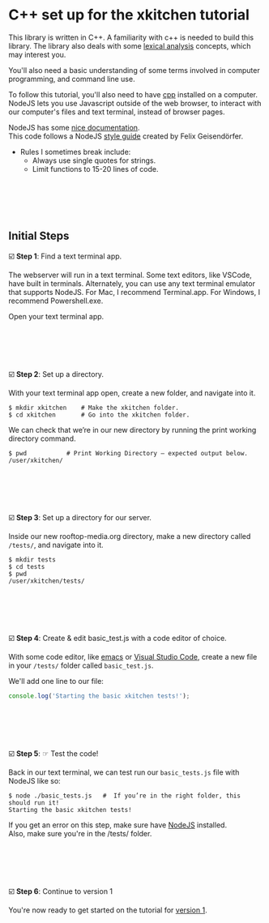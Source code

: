 # C++ set up for the xkitchen tutorial

This library is written in C++.  A familiarity with c++ is needed to build this library. 
The library also deals with some [lexical analysis](https://en.wikipedia.org/wiki/Lexical_analysis) concepts, which may interest you. 

You'll also need a basic understanding of some terms involved in computer programming, and command line use.

To follow this tutorial, you'll also need to have [cpp](https://nodejs.org/en/) installed on a computer.  
NodeJS lets you use Javascript outside of the web browser, to interact with our computer's files and text terminal, instead of browser pages.

NodeJS has some [nice documentation](https://nodejs.org/en/docs/).  
This code follows a NodeJS [style guide](https://github.com/felixge/node-style-guide) created by Felix Geisendörfer.  
 - Rules I sometimes break include:
   - Always use single quotes for strings.
   - Limit functions to 15-20 lines of code.

<br/><br/><br/><br/>


##  Initial Steps

☑️ **Step 1**: Find a text terminal app.  

The webserver will run in a text terminal.  Some text editors, like VSCode, have built in terminals.  Alternately, you can use any text terminal emulator that supports NodeJS. For Mac, I recommend Terminal.app.  For Windows, I recommend Powershell.exe.  

Open your text terminal app.

<br/><br/><br/><br/>



☑️ **Step 2**: Set up a directory.  

With your text terminal app open, create a new folder, and navigate into it. 

```shell
$ mkdir xkitchen    # Make the xkitchen folder.
$ cd xkitchen       # Go into the xkitchen folder.
```

We can check that we’re in our new directory 
by running the print working directory command. 

```shell
$ pwd           # Print Working Directory – expected output below.
/user/xkitchen/     
```

<br/><br/><br/><br/>


☑️ **Step 3**: Set up a directory for our server.

Inside our new rooftop-media.org directory, make a new directory called `/tests/`, and navigate into it.
```shell
$ mkdir tests    
$ cd tests       
$ pwd           
/user/xkitchen/tests/
```

<br/><br/><br/><br/>


☑️ **Step 4**: Create & edit basic_test.js with a code editor of choice.

With some code editor, like [emacs](https://www.gnu.org/software/emacs/) or [Visual Studio Code](https://code.visualstudio.com/), create a new file in your `/tests/` folder called `basic_test.js`.

We'll add one line to our file:

```js
console.log('Starting the basic xkitchen tests!');
```

<br/><br/><br/><br/>



☑️ **Step 5**: ☞ Test the code!

Back in our text terminal, we can test run our `basic_tests.js` file with NodeJS like so:

```shell
$ node ./basic_tests.js   #  If you’re in the right folder, this should run it!
Starting the basic xkitchen tests!
```

If you get an error on this step, make sure have [NodeJS](https://nodejs.org/en/) installed.  
Also, make sure you're in the /tests/ folder.


<br/><br/><br/><br/>



☑️ **Step 6**: Continue to version 1

You're now ready to get started on the tutorial for [version 1](https://github.com/rooftop-media/xkitchen-tutorial/blob/main/version1.0/tutorial.md).

<br/><br/><br/><br/>
<br/><br/><br/><br/>





